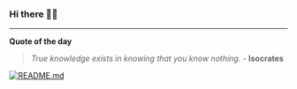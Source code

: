 ### Hi there 👋🏻


---

**Quote of the day**

> *True knowledge exists in knowing that you know nothing.* - **Isocrates** 

[![README.md](https://github.com/marcolovazzano/marcolovazzano/actions/workflows/readme.yml/badge.svg?branch=main)](https://github.com/marcolovazzano/marcolovazzano/actions/workflows/readme.yml)
